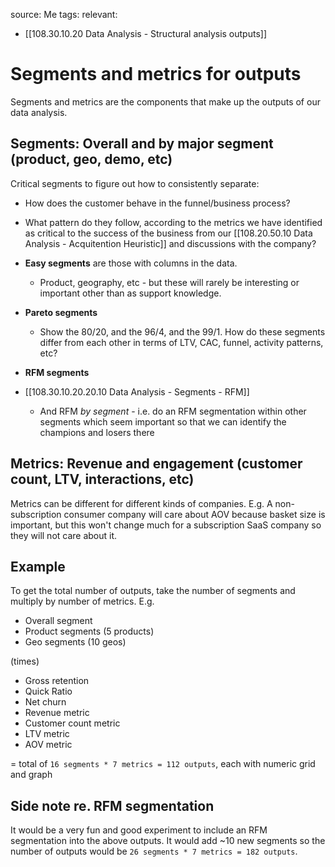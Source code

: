 source: Me
tags: 
relevant: 
- [[108.30.10.20 Data Analysis - Structural analysis outputs]]

# Segments and metrics for outputs

Segments and metrics are the components that make up the outputs of our data analysis. 

## Segments: Overall and by major segment (product, geo, demo, etc)

Critical segments to figure out how to consistently separate: 
- How does the customer behave in the funnel/business process?
- What pattern do they follow, according to the metrics we have identified as critical to the success of the business from our [[108.20.50.10 Data Analysis - Acquitention Heuristic]] and discussions with the company?

- **Easy segments** are those with columns in the data. 
	- Product, geography, etc - but these will rarely be interesting or important other than as support knowledge.
- **Pareto segments**
	- Show the 80/20, and the 96/4, and the 99/1. How do these segments differ from each other in terms of LTV, CAC, funnel, activity patterns, etc?
- **RFM segments**
- [[108.30.10.20.20.10 Data Analysis - Segments - RFM]] 
	- And RFM _by segment_ - i.e. do an RFM segmentation within other segments which seem important so that we can identify the champions and losers there


## Metrics: Revenue and engagement (customer count, LTV, interactions, etc)
Metrics can be different for different kinds of companies. E.g. A non-subscription consumer company will care about AOV because basket size is important, but this won't change much for a subscription SaaS company so they will not care about it. 

## Example 
To get the total number of outputs, take the number of segments and multiply by number of metrics. E.g.
- Overall segment
- Product segments (5 products)
- Geo segments (10 geos)

(times)

- Gross retention
- Quick Ratio
- Net churn
- Revenue metric
- Customer count metric
- LTV metric
- AOV metric

= total of `16 segments * 7 metrics = 112 outputs`, each with numeric grid and graph

## Side note re. RFM segmentation
It would be a very fun and good experiment to include an RFM segmentation into the above outputs. It would add ~10 new segments so the number of outputs would be `26 segments * 7 metrics = 182 outputs`.